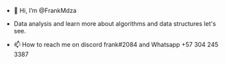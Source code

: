 - 👋 Hi, I’m @FrankMdza

- Data analysis and learn more about algorithms and data structures let's see.
- 📫 How to reach me on discord frank#2084 and Whatsapp +57 304 245 3387

<!---
FrankMdza/FrankMdza is a ✨ special ✨ repository because its `README.md` (this file) appears on your GitHub profile.
You can click the Preview link to take a look at your changes.
--->
